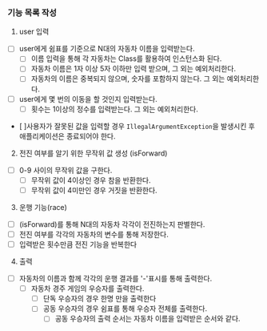 ### 기능 목록 작성
1. user 입력
- [ ] user에게 쉼표를 기준으로 N대의 자동차 이름을 입력받는다.
    - [ ] 이름 입력을 통해 각 자동차는 Class를 활용하여 인스턴스화 된다.
    - [ ] 자동차 이름은 1자 이상 5자 이하만 입력 받으며, 그 외는 예외처리한다.
    - [ ] 자동차의 이름은 중복되지 않으며, 숫자를 포함하지 않는다. 그 외는 예외처리한다.
- [ ] user에게 몇 번의 이동을 할 것인지 입력받는다.
    - [ ] 횟수는 1이상의 정수를 입력받는다. 그 외는 예외처리한다.
- [ ]사용자가 잘못된 값을 입력할 경우 `IllegalArgumentException`을 발생시킨 후 애플리케이션은 종료되어야 한다.

2. 전진 여부를 알기 위한 무작위 값 생성 (isForward)
- [ ] 0-9 사이의 무작위 값을 구한다.
    - [ ] 무작위 값이 4이상인 경우 참을 반환한다.
    - [ ] 무작위 값이 4미만인 경우 거짓을 반환한다.

3. 운행 기능(race)
- [ ] (isForward)를 통해 N대의 자동차 각각이 전진하는지 판별한다.
- [ ] 전진 여부를 각각의 자동차의 변수를 통해 저장한다.
- [ ] 입력받은 횟수만큼 전진 기능을 반복한다

4. 출력
- [ ] 자동차의 이름과 함께 각각의 운행 결과를 '-'표시를 통해 출력한다.
  - [ ] 자동차 경주 게임의 우승자를 출력한다.
      - [ ] 단독 우승자의 경우 한명 만을 출력한다
      - [ ] 공동 우승자의 경우 쉼표를 통해 우승자 전체를 출력한다.
          - [ ] 공동 우승자의 출력 순서는 자동차 이름을 입력받은 순서와 같다.
